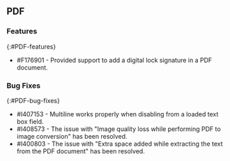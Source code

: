 ## PDF

### Features
{:#PDF-features}

* \#F176901 - 	Provided support to add a digital lock signature in a PDF document.

### Bug Fixes
{:#PDF-bug-fixes}

* \#I407153 -	Multiline works properly when disabling from a loaded text box field.
* \#I408573 -	The issue with "Image quality loss while performing PDF to image conversion" has been resolved.
* \#I400803 -	The issue with "Extra space added while extracting the text from the PDF document" has been resolved.